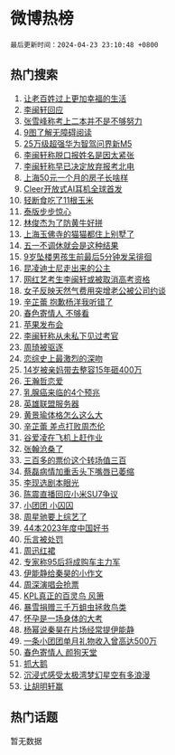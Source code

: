 # 微博热榜

`最后更新时间：2024-04-23 23:10:48 +0800`

## 热门搜索

1. [让老百姓过上更加幸福的生活](https://m.weibo.cn/search?containerid=100103type%3D1%26t%3D10%26q%3D%23%E8%AE%A9%E8%80%81%E7%99%BE%E5%A7%93%E8%BF%87%E4%B8%8A%E6%9B%B4%E5%8A%A0%E5%B9%B8%E7%A6%8F%E7%9A%84%E7%94%9F%E6%B4%BB%23&stream_entry_id=51&isnewpage=1&extparam=seat%3D1%26cate%3D10103%26dgr%3D0%26q%3D%2523%25E8%25AE%25A9%25E8%2580%2581%25E7%2599%25BE%25E5%25A7%2593%25E8%25BF%2587%25E4%25B8%258A%25E6%259B%25B4%25E5%258A%25A0%25E5%25B9%25B8%25E7%25A6%258F%25E7%259A%2584%25E7%2594%259F%25E6%25B4%25BB%2523%26filter_type%3Drealtimehot%26stream_entry_id%3D51%26c_type%3D51%26pos%3D0%26display_time%3D1713885046%26pre_seqid%3D1713885046924032759111)
1. [李闽轩回应](https://m.weibo.cn/search?containerid=100103type%3D1%26t%3D10%26q%3D%23%E6%9D%8E%E9%97%BD%E8%BD%A9%E5%9B%9E%E5%BA%94%23&stream_entry_id=31&isnewpage=1&extparam=seat%3D1%26flag%3D2%26dgr%3D0%26realpos%3D1%26filter_type%3Drealtimehot%26c_type%3D31%26stream_entry_id%3D31%26cate%3D5001%26band_rank%3D1%26q%3D%2523%25E6%259D%258E%25E9%2597%25BD%25E8%25BD%25A9%25E5%259B%259E%25E5%25BA%2594%2523%26lcate%3D5001%26pos%3D0%26display_time%3D1713885046%26pre_seqid%3D1713885046924032759111)
1. [张雪峰称考上二本并不是不够努力](https://m.weibo.cn/search?containerid=100103type%3D1%26t%3D10%26q%3D%23%E5%BC%A0%E9%9B%AA%E5%B3%B0%E7%A7%B0%E8%80%83%E4%B8%8A%E4%BA%8C%E6%9C%AC%E5%B9%B6%E4%B8%8D%E6%98%AF%E4%B8%8D%E5%A4%9F%E5%8A%AA%E5%8A%9B%23&stream_entry_id=31&isnewpage=1&extparam=seat%3D1%26flag%3D2%26dgr%3D0%26realpos%3D2%26filter_type%3Drealtimehot%26c_type%3D31%26stream_entry_id%3D31%26cate%3D5001%26band_rank%3D2%26q%3D%2523%25E5%25BC%25A0%25E9%259B%25AA%25E5%25B3%25B0%25E7%25A7%25B0%25E8%2580%2583%25E4%25B8%258A%25E4%25BA%258C%25E6%259C%25AC%25E5%25B9%25B6%25E4%25B8%258D%25E6%2598%25AF%25E4%25B8%258D%25E5%25A4%259F%25E5%258A%25AA%25E5%258A%259B%2523%26lcate%3D5001%26pos%3D1%26display_time%3D1713885046%26pre_seqid%3D1713885046924032759111)
1. [9图了解无障碍阅读](https://m.weibo.cn/search?containerid=100103type%3D1%26t%3D10%26q%3D%239%E5%9B%BE%E4%BA%86%E8%A7%A3%E6%97%A0%E9%9A%9C%E7%A2%8D%E9%98%85%E8%AF%BB%23&stream_entry_id=31&isnewpage=1&extparam=seat%3D1%26flag%3D0%26dgr%3D0%26realpos%3D3%26filter_type%3Drealtimehot%26c_type%3D31%26stream_entry_id%3D31%26cate%3D5001%26band_rank%3D3%26q%3D%25239%25E5%259B%25BE%25E4%25BA%2586%25E8%25A7%25A3%25E6%2597%25A0%25E9%259A%259C%25E7%25A2%258D%25E9%2598%2585%25E8%25AF%25BB%2523%26lcate%3D5001%26pos%3D2%26display_time%3D1713885046%26pre_seqid%3D1713885046924032759111)
1. [25万级超强华为智驾问界新M5](https://m.weibo.cn/search?containerid=100103type%3D1%26t%3D10%26q%3D%2325%E4%B8%87%E7%BA%A7%E8%B6%85%E5%BC%BA%E5%8D%8E%E4%B8%BA%E6%99%BA%E9%A9%BE%E9%97%AE%E7%95%8C%E6%96%B0M5%23&stream_entry_id=31&isnewpage=1&extparam=seat%3D1%26q%3D%252325%25E4%25B8%2587%25E7%25BA%25A7%25E8%25B6%2585%25E5%25BC%25BA%25E5%258D%258E%25E4%25B8%25BA%25E6%2599%25BA%25E9%25A9%25BE%25E9%2597%25AE%25E7%2595%258C%25E6%2596%25B0M5%2523%26dgr%3D0%26filter_type%3Drealtimehot%26c_type%3D31%26topic_ad%3D1%26is_ad_pos%3D1%26adid%3D232444%26band_rank%3D4%26lcate%3D5001%26stream_entry_id%3D31%26cate%3D5001%26pos%3D3%26display_time%3D1713885046%26pre_seqid%3D1713885046924032759111)
1. [李闽轩称脱口报姓名是因太紧张](https://m.weibo.cn/search?containerid=100103type%3D1%26t%3D10%26q%3D%23%E6%9D%8E%E9%97%BD%E8%BD%A9%E7%A7%B0%E8%84%B1%E5%8F%A3%E6%8A%A5%E5%A7%93%E5%90%8D%E6%98%AF%E5%9B%A0%E5%A4%AA%E7%B4%A7%E5%BC%A0%23&stream_entry_id=31&isnewpage=1&extparam=seat%3D1%26flag%3D1%26dgr%3D0%26realpos%3D4%26filter_type%3Drealtimehot%26c_type%3D31%26stream_entry_id%3D31%26cate%3D5001%26band_rank%3D4%26q%3D%2523%25E6%259D%258E%25E9%2597%25BD%25E8%25BD%25A9%25E7%25A7%25B0%25E8%2584%25B1%25E5%258F%25A3%25E6%258A%25A5%25E5%25A7%2593%25E5%2590%258D%25E6%2598%25AF%25E5%259B%25A0%25E5%25A4%25AA%25E7%25B4%25A7%25E5%25BC%25A0%2523%26lcate%3D5001%26pos%3D4%26display_time%3D1713885046%26pre_seqid%3D1713885046924032759111)
1. [李闽轩称早已决定放弃报考北电](https://m.weibo.cn/search?containerid=100103type%3D1%26t%3D10%26q%3D%23%E6%9D%8E%E9%97%BD%E8%BD%A9%E7%A7%B0%E6%97%A9%E5%B7%B2%E5%86%B3%E5%AE%9A%E6%94%BE%E5%BC%83%E6%8A%A5%E8%80%83%E5%8C%97%E7%94%B5%23&stream_entry_id=31&isnewpage=1&extparam=seat%3D1%26flag%3D1%26dgr%3D0%26realpos%3D5%26filter_type%3Drealtimehot%26c_type%3D31%26stream_entry_id%3D31%26cate%3D5001%26band_rank%3D5%26q%3D%2523%25E6%259D%258E%25E9%2597%25BD%25E8%25BD%25A9%25E7%25A7%25B0%25E6%2597%25A9%25E5%25B7%25B2%25E5%2586%25B3%25E5%25AE%259A%25E6%2594%25BE%25E5%25BC%2583%25E6%258A%25A5%25E8%2580%2583%25E5%258C%2597%25E7%2594%25B5%2523%26lcate%3D5001%26pos%3D5%26display_time%3D1713885046%26pre_seqid%3D1713885046924032759111)
1. [上海50元一个月的房子长啥样](https://m.weibo.cn/search?containerid=100103type%3D1%26t%3D10%26q%3D%23%E4%B8%8A%E6%B5%B750%E5%85%83%E4%B8%80%E4%B8%AA%E6%9C%88%E7%9A%84%E6%88%BF%E5%AD%90%E9%95%BF%E5%95%A5%E6%A0%B7%23&stream_entry_id=31&isnewpage=1&extparam=seat%3D1%26flag%3D1%26dgr%3D0%26realpos%3D6%26filter_type%3Drealtimehot%26c_type%3D31%26stream_entry_id%3D31%26cate%3D5001%26band_rank%3D6%26q%3D%2523%25E4%25B8%258A%25E6%25B5%25B750%25E5%2585%2583%25E4%25B8%2580%25E4%25B8%25AA%25E6%259C%2588%25E7%259A%2584%25E6%2588%25BF%25E5%25AD%2590%25E9%2595%25BF%25E5%2595%25A5%25E6%25A0%25B7%2523%26lcate%3D5001%26pos%3D6%26display_time%3D1713885046%26pre_seqid%3D1713885046924032759111)
1. [Cleer开放式AI耳机全球首发](https://m.weibo.cn/search?containerid=100103type%3D1%26t%3D10%26q%3D%23Cleer%E5%BC%80%E6%94%BE%E5%BC%8FAI%E8%80%B3%E6%9C%BA%E5%85%A8%E7%90%83%E9%A6%96%E5%8F%91%23&stream_entry_id=31&isnewpage=1&extparam=seat%3D1%26q%3D%2523Cleer%25E5%25BC%2580%25E6%2594%25BE%25E5%25BC%258FAI%25E8%2580%25B3%25E6%259C%25BA%25E5%2585%25A8%25E7%2590%2583%25E9%25A6%2596%25E5%258F%2591%2523%26dgr%3D0%26filter_type%3Drealtimehot%26c_type%3D31%26topic_ad%3D1%26is_ad_pos%3D1%26adid%3D232453%26band_rank%3D7%26lcate%3D5001%26stream_entry_id%3D31%26cate%3D5001%26pos%3D7%26display_time%3D1713885046%26pre_seqid%3D1713885046924032759111)
1. [轻断食吃了11根玉米](https://m.weibo.cn/search?containerid=100103type%3D1%26t%3D10%26q%3D%23%E8%BD%BB%E6%96%AD%E9%A3%9F%E5%90%83%E4%BA%8611%E6%A0%B9%E7%8E%89%E7%B1%B3%23&stream_entry_id=31&isnewpage=1&extparam=seat%3D1%26flag%3D16%26dgr%3D0%26realpos%3D7%26filter_type%3Drealtimehot%26c_type%3D31%26stream_entry_id%3D31%26cate%3D5001%26band_rank%3D7%26q%3D%2523%25E8%25BD%25BB%25E6%2596%25AD%25E9%25A3%259F%25E5%2590%2583%25E4%25BA%258611%25E6%25A0%25B9%25E7%258E%2589%25E7%25B1%25B3%2523%26lcate%3D5001%26pos%3D8%26display_time%3D1713885046%26pre_seqid%3D1713885046924032759111)
1. [泰版步步惊心](https://m.weibo.cn/search?containerid=100103type%3D1%26t%3D10%26q%3D%23%E6%B3%B0%E7%89%88%E6%AD%A5%E6%AD%A5%E6%83%8A%E5%BF%83%23&stream_entry_id=31&isnewpage=1&extparam=seat%3D1%26flag%3D1%26dgr%3D0%26realpos%3D8%26filter_type%3Drealtimehot%26c_type%3D31%26stream_entry_id%3D31%26cate%3D5001%26band_rank%3D8%26q%3D%2523%25E6%25B3%25B0%25E7%2589%2588%25E6%25AD%25A5%25E6%25AD%25A5%25E6%2583%258A%25E5%25BF%2583%2523%26lcate%3D5001%26pos%3D9%26display_time%3D1713885046%26pre_seqid%3D1713885046924032759111)
1. [林俊杰为了防黄牛好拼](https://m.weibo.cn/search?containerid=100103type%3D1%26t%3D10%26q%3D%23%E6%9E%97%E4%BF%8A%E6%9D%B0%E4%B8%BA%E4%BA%86%E9%98%B2%E9%BB%84%E7%89%9B%E5%A5%BD%E6%8B%BC%23&stream_entry_id=31&isnewpage=1&extparam=seat%3D1%26flag%3D1%26dgr%3D0%26realpos%3D9%26filter_type%3Drealtimehot%26c_type%3D31%26stream_entry_id%3D31%26cate%3D5001%26band_rank%3D9%26q%3D%2523%25E6%259E%2597%25E4%25BF%258A%25E6%259D%25B0%25E4%25B8%25BA%25E4%25BA%2586%25E9%2598%25B2%25E9%25BB%2584%25E7%2589%259B%25E5%25A5%25BD%25E6%258B%25BC%2523%26lcate%3D5001%26pos%3D10%26display_time%3D1713885046%26pre_seqid%3D1713885046924032759111)
1. [上海玉佛寺的猫猫都住上别墅了](https://m.weibo.cn/search?containerid=100103type%3D1%26t%3D10%26q%3D%23%E4%B8%8A%E6%B5%B7%E7%8E%89%E4%BD%9B%E5%AF%BA%E7%9A%84%E7%8C%AB%E7%8C%AB%E9%83%BD%E4%BD%8F%E4%B8%8A%E5%88%AB%E5%A2%85%E4%BA%86%23&stream_entry_id=31&isnewpage=1&extparam=seat%3D1%26flag%3D32768%26dgr%3D0%26realpos%3D10%26filter_type%3Drealtimehot%26c_type%3D31%26stream_entry_id%3D31%26cate%3D5001%26band_rank%3D10%26q%3D%2523%25E4%25B8%258A%25E6%25B5%25B7%25E7%258E%2589%25E4%25BD%259B%25E5%25AF%25BA%25E7%259A%2584%25E7%258C%25AB%25E7%258C%25AB%25E9%2583%25BD%25E4%25BD%258F%25E4%25B8%258A%25E5%2588%25AB%25E5%25A2%2585%25E4%25BA%2586%2523%26lcate%3D5001%26pos%3D11%26display_time%3D1713885046%26pre_seqid%3D1713885046924032759111)
1. [五一不调休就会是这种结果](https://m.weibo.cn/search?containerid=100103type%3D1%26t%3D10%26q%3D%23%E4%BA%94%E4%B8%80%E4%B8%8D%E8%B0%83%E4%BC%91%E5%B0%B1%E4%BC%9A%E6%98%AF%E8%BF%99%E7%A7%8D%E7%BB%93%E6%9E%9C%23&stream_entry_id=31&isnewpage=1&extparam=seat%3D1%26flag%3D2%26dgr%3D0%26realpos%3D11%26filter_type%3Drealtimehot%26c_type%3D31%26stream_entry_id%3D31%26cate%3D5001%26band_rank%3D11%26q%3D%2523%25E4%25BA%2594%25E4%25B8%2580%25E4%25B8%258D%25E8%25B0%2583%25E4%25BC%2591%25E5%25B0%25B1%25E4%25BC%259A%25E6%2598%25AF%25E8%25BF%2599%25E7%25A7%258D%25E7%25BB%2593%25E6%259E%259C%2523%26lcate%3D5001%26pos%3D12%26display_time%3D1713885046%26pre_seqid%3D1713885046924032759111)
1. [9岁坠楼男孩生前最后5分钟发呆徘徊](https://m.weibo.cn/search?containerid=100103type%3D1%26t%3D10%26q%3D%239%E5%B2%81%E5%9D%A0%E6%A5%BC%E7%94%B7%E5%AD%A9%E7%94%9F%E5%89%8D%E6%9C%80%E5%90%8E5%E5%88%86%E9%92%9F%E5%8F%91%E5%91%86%E5%BE%98%E5%BE%8A%23&stream_entry_id=31&isnewpage=1&extparam=seat%3D1%26flag%3D2%26dgr%3D0%26realpos%3D12%26filter_type%3Drealtimehot%26c_type%3D31%26stream_entry_id%3D31%26cate%3D5001%26band_rank%3D12%26q%3D%25239%25E5%25B2%2581%25E5%259D%25A0%25E6%25A5%25BC%25E7%2594%25B7%25E5%25AD%25A9%25E7%2594%259F%25E5%2589%258D%25E6%259C%2580%25E5%2590%258E5%25E5%2588%2586%25E9%2592%259F%25E5%258F%2591%25E5%2591%2586%25E5%25BE%2598%25E5%25BE%258A%2523%26lcate%3D5001%26pos%3D13%26display_time%3D1713885046%26pre_seqid%3D1713885046924032759111)
1. [昆凌迪士尼走出来的公主](https://m.weibo.cn/search?containerid=100103type%3D1%26t%3D10%26q%3D%23%E6%98%86%E5%87%8C%E8%BF%AA%E5%A3%AB%E5%B0%BC%E8%B5%B0%E5%87%BA%E6%9D%A5%E7%9A%84%E5%85%AC%E4%B8%BB%23&stream_entry_id=31&isnewpage=1&extparam=seat%3D1%26flag%3D1%26dgr%3D0%26realpos%3D13%26filter_type%3Drealtimehot%26c_type%3D31%26stream_entry_id%3D31%26cate%3D5001%26band_rank%3D13%26q%3D%2523%25E6%2598%2586%25E5%2587%258C%25E8%25BF%25AA%25E5%25A3%25AB%25E5%25B0%25BC%25E8%25B5%25B0%25E5%2587%25BA%25E6%259D%25A5%25E7%259A%2584%25E5%2585%25AC%25E4%25B8%25BB%2523%26lcate%3D5001%26pos%3D14%26display_time%3D1713885046%26pre_seqid%3D1713885046924032759111)
1. [网红艺考生李闽轩或被取消高考资格](https://m.weibo.cn/search?containerid=100103type%3D1%26t%3D10%26q%3D%23%E7%BD%91%E7%BA%A2%E8%89%BA%E8%80%83%E7%94%9F%E6%9D%8E%E9%97%BD%E8%BD%A9%E6%88%96%E8%A2%AB%E5%8F%96%E6%B6%88%E9%AB%98%E8%80%83%E8%B5%84%E6%A0%BC%23&stream_entry_id=31&isnewpage=1&extparam=seat%3D1%26flag%3D0%26dgr%3D0%26realpos%3D14%26filter_type%3Drealtimehot%26c_type%3D31%26stream_entry_id%3D31%26cate%3D5001%26band_rank%3D14%26q%3D%2523%25E7%25BD%2591%25E7%25BA%25A2%25E8%2589%25BA%25E8%2580%2583%25E7%2594%259F%25E6%259D%258E%25E9%2597%25BD%25E8%25BD%25A9%25E6%2588%2596%25E8%25A2%25AB%25E5%258F%2596%25E6%25B6%2588%25E9%25AB%2598%25E8%2580%2583%25E8%25B5%2584%25E6%25A0%25BC%2523%26lcate%3D5001%26pos%3D15%26display_time%3D1713885046%26pre_seqid%3D1713885046924032759111)
1. [女子反映天然气费用突增老公被公司约谈](https://m.weibo.cn/search?containerid=100103type%3D1%26t%3D10%26q%3D%23%E5%A5%B3%E5%AD%90%E5%8F%8D%E6%98%A0%E5%A4%A9%E7%84%B6%E6%B0%94%E8%B4%B9%E7%94%A8%E7%AA%81%E5%A2%9E%E8%80%81%E5%85%AC%E8%A2%AB%E5%85%AC%E5%8F%B8%E7%BA%A6%E8%B0%88%23&stream_entry_id=31&isnewpage=1&extparam=seat%3D1%26flag%3D1%26dgr%3D0%26realpos%3D15%26filter_type%3Drealtimehot%26c_type%3D31%26stream_entry_id%3D31%26cate%3D5001%26band_rank%3D15%26q%3D%2523%25E5%25A5%25B3%25E5%25AD%2590%25E5%258F%258D%25E6%2598%25A0%25E5%25A4%25A9%25E7%2584%25B6%25E6%25B0%2594%25E8%25B4%25B9%25E7%2594%25A8%25E7%25AA%2581%25E5%25A2%259E%25E8%2580%2581%25E5%2585%25AC%25E8%25A2%25AB%25E5%2585%25AC%25E5%258F%25B8%25E7%25BA%25A6%25E8%25B0%2588%2523%26lcate%3D5001%26pos%3D16%26display_time%3D1713885046%26pre_seqid%3D1713885046924032759111)
1. [辛芷蕾 抱歉杨洋我听错了](https://m.weibo.cn/search?containerid=100103type%3D1%26t%3D10%26q%3D%E8%BE%9B%E8%8A%B7%E8%95%BE+%E6%8A%B1%E6%AD%89%E6%9D%A8%E6%B4%8B%E6%88%91%E5%90%AC%E9%94%99%E4%BA%86&stream_entry_id=31&isnewpage=1&extparam=seat%3D1%26flag%3D0%26dgr%3D0%26realpos%3D16%26filter_type%3Drealtimehot%26c_type%3D31%26stream_entry_id%3D31%26cate%3D5001%26band_rank%3D16%26q%3D%25E8%25BE%259B%25E8%258A%25B7%25E8%2595%25BE%2520%25E6%258A%25B1%25E6%25AD%2589%25E6%259D%25A8%25E6%25B4%258B%25E6%2588%2591%25E5%2590%25AC%25E9%2594%2599%25E4%25BA%2586%26lcate%3D5001%26pos%3D17%26display_time%3D1713885046%26pre_seqid%3D1713885046924032759111)
1. [春色寄情人 不够看](https://m.weibo.cn/search?containerid=100103type%3D1%26t%3D10%26q%3D%E6%98%A5%E8%89%B2%E5%AF%84%E6%83%85%E4%BA%BA+%E4%B8%8D%E5%A4%9F%E7%9C%8B&stream_entry_id=31&isnewpage=1&extparam=seat%3D1%26flag%3D1%26dgr%3D0%26realpos%3D17%26filter_type%3Drealtimehot%26c_type%3D31%26stream_entry_id%3D31%26cate%3D5001%26band_rank%3D17%26q%3D%25E6%2598%25A5%25E8%2589%25B2%25E5%25AF%2584%25E6%2583%2585%25E4%25BA%25BA%2520%25E4%25B8%258D%25E5%25A4%259F%25E7%259C%258B%26lcate%3D5001%26pos%3D18%26display_time%3D1713885046%26pre_seqid%3D1713885046924032759111)
1. [苹果发布会](https://m.weibo.cn/search?containerid=100103type%3D1%26t%3D10%26q%3D%23%E8%8B%B9%E6%9E%9C%E5%8F%91%E5%B8%83%E4%BC%9A%23&stream_entry_id=31&isnewpage=1&extparam=seat%3D1%26flag%3D1%26dgr%3D0%26realpos%3D18%26filter_type%3Drealtimehot%26c_type%3D31%26stream_entry_id%3D31%26cate%3D5001%26band_rank%3D18%26q%3D%2523%25E8%258B%25B9%25E6%259E%259C%25E5%258F%2591%25E5%25B8%2583%25E4%25BC%259A%2523%26lcate%3D5001%26pos%3D19%26display_time%3D1713885046%26pre_seqid%3D1713885046924032759111)
1. [李闽轩称从未私下见过考官](https://m.weibo.cn/search?containerid=100103type%3D1%26t%3D10%26q%3D%23%E6%9D%8E%E9%97%BD%E8%BD%A9%E7%A7%B0%E4%BB%8E%E6%9C%AA%E7%A7%81%E4%B8%8B%E8%A7%81%E8%BF%87%E8%80%83%E5%AE%98%23&stream_entry_id=31&isnewpage=1&extparam=seat%3D1%26flag%3D1%26dgr%3D0%26realpos%3D19%26filter_type%3Drealtimehot%26c_type%3D31%26stream_entry_id%3D31%26cate%3D5001%26band_rank%3D19%26q%3D%2523%25E6%259D%258E%25E9%2597%25BD%25E8%25BD%25A9%25E7%25A7%25B0%25E4%25BB%258E%25E6%259C%25AA%25E7%25A7%2581%25E4%25B8%258B%25E8%25A7%2581%25E8%25BF%2587%25E8%2580%2583%25E5%25AE%2598%2523%26lcate%3D5001%26pos%3D20%26display_time%3D1713885046%26pre_seqid%3D1713885046924032759111)
1. [周琦被驱逐](https://m.weibo.cn/search?containerid=100103type%3D1%26t%3D10%26q%3D%23%E5%91%A8%E7%90%A6%E8%A2%AB%E9%A9%B1%E9%80%90%23&stream_entry_id=31&isnewpage=1&extparam=seat%3D1%26flag%3D0%26dgr%3D0%26realpos%3D20%26filter_type%3Drealtimehot%26c_type%3D31%26stream_entry_id%3D31%26cate%3D5001%26band_rank%3D20%26q%3D%2523%25E5%2591%25A8%25E7%2590%25A6%25E8%25A2%25AB%25E9%25A9%25B1%25E9%2580%2590%2523%26lcate%3D5001%26pos%3D21%26display_time%3D1713885046%26pre_seqid%3D1713885046924032759111)
1. [恋综史上最激烈的深吻](https://m.weibo.cn/search?containerid=100103type%3D1%26t%3D10%26q%3D%E6%81%8B%E7%BB%BC%E5%8F%B2%E4%B8%8A%E6%9C%80%E6%BF%80%E7%83%88%E7%9A%84%E6%B7%B1%E5%90%BB&stream_entry_id=31&isnewpage=1&extparam=seat%3D1%26flag%3D2%26dgr%3D0%26realpos%3D21%26filter_type%3Drealtimehot%26c_type%3D31%26stream_entry_id%3D31%26cate%3D5001%26band_rank%3D21%26q%3D%25E6%2581%258B%25E7%25BB%25BC%25E5%258F%25B2%25E4%25B8%258A%25E6%259C%2580%25E6%25BF%2580%25E7%2583%2588%25E7%259A%2584%25E6%25B7%25B1%25E5%2590%25BB%26lcate%3D5001%26pos%3D22%26display_time%3D1713885046%26pre_seqid%3D1713885046924032759111)
1. [14岁被亲妈带去整容15年砸400万](https://m.weibo.cn/search?containerid=100103type%3D1%26t%3D10%26q%3D%2314%E5%B2%81%E8%A2%AB%E4%BA%B2%E5%A6%88%E5%B8%A6%E5%8E%BB%E6%95%B4%E5%AE%B915%E5%B9%B4%E7%A0%B8400%E4%B8%87%23&stream_entry_id=31&isnewpage=1&extparam=seat%3D1%26flag%3D1%26dgr%3D0%26realpos%3D22%26filter_type%3Drealtimehot%26c_type%3D31%26stream_entry_id%3D31%26cate%3D5001%26band_rank%3D22%26q%3D%252314%25E5%25B2%2581%25E8%25A2%25AB%25E4%25BA%25B2%25E5%25A6%2588%25E5%25B8%25A6%25E5%258E%25BB%25E6%2595%25B4%25E5%25AE%25B915%25E5%25B9%25B4%25E7%25A0%25B8400%25E4%25B8%2587%2523%26lcate%3D5001%26pos%3D23%26display_time%3D1713885046%26pre_seqid%3D1713885046924032759111)
1. [王瀚哲恋爱](https://m.weibo.cn/search?containerid=100103type%3D1%26t%3D10%26q%3D%E7%8E%8B%E7%80%9A%E5%93%B2%E6%81%8B%E7%88%B1&stream_entry_id=31&isnewpage=1&extparam=seat%3D1%26flag%3D1%26dgr%3D0%26realpos%3D23%26filter_type%3Drealtimehot%26c_type%3D31%26stream_entry_id%3D31%26cate%3D5001%26band_rank%3D23%26q%3D%25E7%258E%258B%25E7%2580%259A%25E5%2593%25B2%25E6%2581%258B%25E7%2588%25B1%26lcate%3D5001%26pos%3D24%26display_time%3D1713885046%26pre_seqid%3D1713885046924032759111)
1. [乳腺癌来临的4个预兆](https://m.weibo.cn/search?containerid=100103type%3D1%26t%3D10%26q%3D%23%E4%B9%B3%E8%85%BA%E7%99%8C%E6%9D%A5%E4%B8%B4%E7%9A%844%E4%B8%AA%E9%A2%84%E5%85%86%23&stream_entry_id=31&isnewpage=1&extparam=seat%3D1%26flag%3D0%26dgr%3D0%26realpos%3D24%26filter_type%3Drealtimehot%26c_type%3D31%26stream_entry_id%3D31%26cate%3D5001%26band_rank%3D24%26q%3D%2523%25E4%25B9%25B3%25E8%2585%25BA%25E7%2599%258C%25E6%259D%25A5%25E4%25B8%25B4%25E7%259A%25844%25E4%25B8%25AA%25E9%25A2%2584%25E5%2585%2586%2523%26lcate%3D5001%26pos%3D25%26display_time%3D1713885046%26pre_seqid%3D1713885046924032759111)
1. [英雄联盟服务器](https://m.weibo.cn/search?containerid=100103type%3D1%26t%3D10%26q%3D%E8%8B%B1%E9%9B%84%E8%81%94%E7%9B%9F%E6%9C%8D%E5%8A%A1%E5%99%A8&stream_entry_id=31&isnewpage=1&extparam=seat%3D1%26flag%3D0%26dgr%3D0%26realpos%3D25%26filter_type%3Drealtimehot%26c_type%3D31%26stream_entry_id%3D31%26cate%3D5001%26band_rank%3D25%26q%3D%25E8%258B%25B1%25E9%259B%2584%25E8%2581%2594%25E7%259B%259F%25E6%259C%258D%25E5%258A%25A1%25E5%2599%25A8%26lcate%3D5001%26pos%3D26%26display_time%3D1713885046%26pre_seqid%3D1713885046924032759111)
1. [黄景瑜体格怎么这么大](https://m.weibo.cn/search?containerid=100103type%3D1%26t%3D10%26q%3D%E9%BB%84%E6%99%AF%E7%91%9C%E4%BD%93%E6%A0%BC%E6%80%8E%E4%B9%88%E8%BF%99%E4%B9%88%E5%A4%A7&stream_entry_id=31&isnewpage=1&extparam=seat%3D1%26flag%3D1%26dgr%3D0%26realpos%3D26%26filter_type%3Drealtimehot%26c_type%3D31%26stream_entry_id%3D31%26cate%3D5001%26band_rank%3D26%26q%3D%25E9%25BB%2584%25E6%2599%25AF%25E7%2591%259C%25E4%25BD%2593%25E6%25A0%25BC%25E6%2580%258E%25E4%25B9%2588%25E8%25BF%2599%25E4%25B9%2588%25E5%25A4%25A7%26lcate%3D5001%26pos%3D27%26display_time%3D1713885046%26pre_seqid%3D1713885046924032759111)
1. [辛芷蕾 差点打败周杰伦](https://m.weibo.cn/search?containerid=100103type%3D1%26t%3D10%26q%3D%E8%BE%9B%E8%8A%B7%E8%95%BE+%E5%B7%AE%E7%82%B9%E6%89%93%E8%B4%A5%E5%91%A8%E6%9D%B0%E4%BC%A6&stream_entry_id=31&isnewpage=1&extparam=seat%3D1%26flag%3D1%26dgr%3D0%26realpos%3D27%26filter_type%3Drealtimehot%26c_type%3D31%26stream_entry_id%3D31%26cate%3D5001%26band_rank%3D27%26q%3D%25E8%25BE%259B%25E8%258A%25B7%25E8%2595%25BE%2520%25E5%25B7%25AE%25E7%2582%25B9%25E6%2589%2593%25E8%25B4%25A5%25E5%2591%25A8%25E6%259D%25B0%25E4%25BC%25A6%26lcate%3D5001%26pos%3D28%26display_time%3D1713885046%26pre_seqid%3D1713885046924032759111)
1. [谷爱凌在飞机上赶作业](https://m.weibo.cn/search?containerid=100103type%3D1%26t%3D10%26q%3D%23%E8%B0%B7%E7%88%B1%E5%87%8C%E5%9C%A8%E9%A3%9E%E6%9C%BA%E4%B8%8A%E8%B5%B6%E4%BD%9C%E4%B8%9A%23&stream_entry_id=31&isnewpage=1&extparam=seat%3D1%26flag%3D1%26dgr%3D0%26realpos%3D28%26filter_type%3Drealtimehot%26c_type%3D31%26stream_entry_id%3D31%26cate%3D5001%26band_rank%3D28%26q%3D%2523%25E8%25B0%25B7%25E7%2588%25B1%25E5%2587%258C%25E5%259C%25A8%25E9%25A3%259E%25E6%259C%25BA%25E4%25B8%258A%25E8%25B5%25B6%25E4%25BD%259C%25E4%25B8%259A%2523%26lcate%3D5001%26pos%3D29%26display_time%3D1713885046%26pre_seqid%3D1713885046924032759111)
1. [张翰沧桑了](https://m.weibo.cn/search?containerid=100103type%3D1%26t%3D10%26q%3D%E5%BC%A0%E7%BF%B0%E6%B2%A7%E6%A1%91%E4%BA%86&stream_entry_id=31&isnewpage=1&extparam=seat%3D1%26flag%3D0%26dgr%3D0%26realpos%3D29%26filter_type%3Drealtimehot%26c_type%3D31%26stream_entry_id%3D31%26cate%3D5001%26band_rank%3D29%26q%3D%25E5%25BC%25A0%25E7%25BF%25B0%25E6%25B2%25A7%25E6%25A1%2591%25E4%25BA%2586%26lcate%3D5001%26pos%3D30%26display_time%3D1713885046%26pre_seqid%3D1713885046924032759111)
1. [三百多的票价这个转场值三百](https://m.weibo.cn/search?containerid=100103type%3D1%26t%3D10%26q%3D%23%E4%B8%89%E7%99%BE%E5%A4%9A%E7%9A%84%E7%A5%A8%E4%BB%B7%E8%BF%99%E4%B8%AA%E8%BD%AC%E5%9C%BA%E5%80%BC%E4%B8%89%E7%99%BE%23&stream_entry_id=31&isnewpage=1&extparam=seat%3D1%26flag%3D1%26dgr%3D0%26realpos%3D30%26filter_type%3Drealtimehot%26c_type%3D31%26stream_entry_id%3D31%26cate%3D5001%26band_rank%3D30%26q%3D%2523%25E4%25B8%2589%25E7%2599%25BE%25E5%25A4%259A%25E7%259A%2584%25E7%25A5%25A8%25E4%25BB%25B7%25E8%25BF%2599%25E4%25B8%25AA%25E8%25BD%25AC%25E5%259C%25BA%25E5%2580%25BC%25E4%25B8%2589%25E7%2599%25BE%2523%26lcate%3D5001%26pos%3D31%26display_time%3D1713885046%26pre_seqid%3D1713885046924032759111)
1. [蔡磊病情加重舌头下嘴唇已萎缩](https://m.weibo.cn/search?containerid=100103type%3D1%26t%3D10%26q%3D%23%E8%94%A1%E7%A3%8A%E7%97%85%E6%83%85%E5%8A%A0%E9%87%8D%E8%88%8C%E5%A4%B4%E4%B8%8B%E5%98%B4%E5%94%87%E5%B7%B2%E8%90%8E%E7%BC%A9%23&stream_entry_id=31&isnewpage=1&extparam=seat%3D1%26flag%3D0%26dgr%3D0%26realpos%3D31%26filter_type%3Drealtimehot%26c_type%3D31%26stream_entry_id%3D31%26cate%3D5001%26band_rank%3D31%26q%3D%2523%25E8%2594%25A1%25E7%25A3%258A%25E7%2597%2585%25E6%2583%2585%25E5%258A%25A0%25E9%2587%258D%25E8%2588%258C%25E5%25A4%25B4%25E4%25B8%258B%25E5%2598%25B4%25E5%2594%2587%25E5%25B7%25B2%25E8%2590%258E%25E7%25BC%25A9%2523%26lcate%3D5001%26pos%3D32%26display_time%3D1713885046%26pre_seqid%3D1713885046924032759111)
1. [李现选剧本眼光](https://m.weibo.cn/search?containerid=100103type%3D1%26t%3D10%26q%3D%E6%9D%8E%E7%8E%B0%E9%80%89%E5%89%A7%E6%9C%AC%E7%9C%BC%E5%85%89&stream_entry_id=31&isnewpage=1&extparam=seat%3D1%26flag%3D1%26dgr%3D0%26realpos%3D32%26filter_type%3Drealtimehot%26c_type%3D31%26stream_entry_id%3D31%26cate%3D5001%26band_rank%3D32%26q%3D%25E6%259D%258E%25E7%258E%25B0%25E9%2580%2589%25E5%2589%25A7%25E6%259C%25AC%25E7%259C%25BC%25E5%2585%2589%26lcate%3D5001%26pos%3D33%26display_time%3D1713885046%26pre_seqid%3D1713885046924032759111)
1. [陈震直播回应小米SU7争议](https://m.weibo.cn/search?containerid=100103type%3D1%26t%3D10%26q%3D%E9%99%88%E9%9C%87%E7%9B%B4%E6%92%AD%E5%9B%9E%E5%BA%94%E5%B0%8F%E7%B1%B3SU7%E4%BA%89%E8%AE%AE&stream_entry_id=31&isnewpage=1&extparam=seat%3D1%26flag%3D0%26dgr%3D0%26realpos%3D33%26filter_type%3Drealtimehot%26c_type%3D31%26stream_entry_id%3D31%26cate%3D5001%26band_rank%3D33%26q%3D%25E9%2599%2588%25E9%259C%2587%25E7%259B%25B4%25E6%2592%25AD%25E5%259B%259E%25E5%25BA%2594%25E5%25B0%258F%25E7%25B1%25B3SU7%25E4%25BA%2589%25E8%25AE%25AE%26lcate%3D5001%26pos%3D34%26display_time%3D1713885046%26pre_seqid%3D1713885046924032759111)
1. [小团团 小囚囚](https://m.weibo.cn/search?containerid=100103type%3D1%26t%3D10%26q%3D%E5%B0%8F%E5%9B%A2%E5%9B%A2+%E5%B0%8F%E5%9B%9A%E5%9B%9A&stream_entry_id=31&isnewpage=1&extparam=seat%3D1%26flag%3D0%26dgr%3D0%26realpos%3D34%26filter_type%3Drealtimehot%26c_type%3D31%26stream_entry_id%3D31%26cate%3D5001%26band_rank%3D34%26q%3D%25E5%25B0%258F%25E5%259B%25A2%25E5%259B%25A2%2520%25E5%25B0%258F%25E5%259B%259A%25E5%259B%259A%26lcate%3D5001%26pos%3D35%26display_time%3D1713885046%26pre_seqid%3D1713885046924032759111)
1. [周星驰要上综艺了](https://m.weibo.cn/search?containerid=100103type%3D1%26t%3D10%26q%3D%23%E5%91%A8%E6%98%9F%E9%A9%B0%E8%A6%81%E4%B8%8A%E7%BB%BC%E8%89%BA%E4%BA%86%23&stream_entry_id=31&isnewpage=1&extparam=seat%3D1%26flag%3D1%26dgr%3D0%26realpos%3D35%26filter_type%3Drealtimehot%26c_type%3D31%26stream_entry_id%3D31%26cate%3D5001%26band_rank%3D35%26q%3D%2523%25E5%2591%25A8%25E6%2598%259F%25E9%25A9%25B0%25E8%25A6%2581%25E4%25B8%258A%25E7%25BB%25BC%25E8%2589%25BA%25E4%25BA%2586%2523%26lcate%3D5001%26pos%3D36%26display_time%3D1713885046%26pre_seqid%3D1713885046924032759111)
1. [44本2023年度中国好书](https://m.weibo.cn/search?containerid=100103type%3D1%26t%3D10%26q%3D%2344%E6%9C%AC2023%E5%B9%B4%E5%BA%A6%E4%B8%AD%E5%9B%BD%E5%A5%BD%E4%B9%A6%23&stream_entry_id=31&isnewpage=1&extparam=seat%3D1%26flag%3D1%26dgr%3D0%26realpos%3D36%26filter_type%3Drealtimehot%26c_type%3D31%26stream_entry_id%3D31%26cate%3D5001%26band_rank%3D36%26q%3D%252344%25E6%259C%25AC2023%25E5%25B9%25B4%25E5%25BA%25A6%25E4%25B8%25AD%25E5%259B%25BD%25E5%25A5%25BD%25E4%25B9%25A6%2523%26lcate%3D5001%26pos%3D37%26display_time%3D1713885046%26pre_seqid%3D1713885046924032759111)
1. [乐言被处罚](https://m.weibo.cn/search?containerid=100103type%3D1%26t%3D10%26q%3D%23%E4%B9%90%E8%A8%80%E8%A2%AB%E5%A4%84%E7%BD%9A%23&stream_entry_id=31&isnewpage=1&extparam=seat%3D1%26flag%3D0%26dgr%3D0%26realpos%3D37%26filter_type%3Drealtimehot%26c_type%3D31%26stream_entry_id%3D31%26cate%3D5001%26band_rank%3D37%26q%3D%2523%25E4%25B9%2590%25E8%25A8%2580%25E8%25A2%25AB%25E5%25A4%2584%25E7%25BD%259A%2523%26lcate%3D5001%26pos%3D38%26display_time%3D1713885046%26pre_seqid%3D1713885046924032759111)
1. [周迅红裙](https://m.weibo.cn/search?containerid=100103type%3D1%26t%3D10%26q%3D%E5%91%A8%E8%BF%85%E7%BA%A2%E8%A3%99&stream_entry_id=31&isnewpage=1&extparam=seat%3D1%26flag%3D1%26dgr%3D0%26realpos%3D38%26filter_type%3Drealtimehot%26c_type%3D31%26stream_entry_id%3D31%26cate%3D5001%26band_rank%3D38%26q%3D%25E5%2591%25A8%25E8%25BF%2585%25E7%25BA%25A2%25E8%25A3%2599%26lcate%3D5001%26pos%3D39%26display_time%3D1713885046%26pre_seqid%3D1713885046924032759111)
1. [专家称95后将成购车主力军](https://m.weibo.cn/search?containerid=100103type%3D1%26t%3D10%26q%3D%23%E4%B8%93%E5%AE%B6%E7%A7%B095%E5%90%8E%E5%B0%86%E6%88%90%E8%B4%AD%E8%BD%A6%E4%B8%BB%E5%8A%9B%E5%86%9B%23&stream_entry_id=31&isnewpage=1&extparam=seat%3D1%26flag%3D1%26dgr%3D0%26realpos%3D39%26filter_type%3Drealtimehot%26c_type%3D31%26stream_entry_id%3D31%26cate%3D5001%26band_rank%3D39%26q%3D%2523%25E4%25B8%2593%25E5%25AE%25B6%25E7%25A7%25B095%25E5%2590%258E%25E5%25B0%2586%25E6%2588%2590%25E8%25B4%25AD%25E8%25BD%25A6%25E4%25B8%25BB%25E5%258A%259B%25E5%2586%259B%2523%26lcate%3D5001%26pos%3D40%26display_time%3D1713885046%26pre_seqid%3D1713885046924032759111)
1. [伊能静给秦昊的小作文](https://m.weibo.cn/search?containerid=100103type%3D1%26t%3D10%26q%3D%23%E4%BC%8A%E8%83%BD%E9%9D%99%E7%BB%99%E7%A7%A6%E6%98%8A%E7%9A%84%E5%B0%8F%E4%BD%9C%E6%96%87%23&stream_entry_id=31&isnewpage=1&extparam=seat%3D1%26flag%3D0%26dgr%3D0%26realpos%3D40%26filter_type%3Drealtimehot%26c_type%3D31%26stream_entry_id%3D31%26cate%3D5001%26band_rank%3D40%26q%3D%2523%25E4%25BC%258A%25E8%2583%25BD%25E9%259D%2599%25E7%25BB%2599%25E7%25A7%25A6%25E6%2598%258A%25E7%259A%2584%25E5%25B0%258F%25E4%25BD%259C%25E6%2596%2587%2523%26lcate%3D5001%26pos%3D41%26display_time%3D1713885046%26pre_seqid%3D1713885046924032759111)
1. [周深演唱会抢票](https://m.weibo.cn/search?containerid=100103type%3D1%26t%3D10%26q%3D%E5%91%A8%E6%B7%B1%E6%BC%94%E5%94%B1%E4%BC%9A%E6%8A%A2%E7%A5%A8&stream_entry_id=31&isnewpage=1&extparam=seat%3D1%26flag%3D0%26dgr%3D0%26realpos%3D41%26filter_type%3Drealtimehot%26c_type%3D31%26stream_entry_id%3D31%26cate%3D5001%26band_rank%3D41%26q%3D%25E5%2591%25A8%25E6%25B7%25B1%25E6%25BC%2594%25E5%2594%25B1%25E4%25BC%259A%25E6%258A%25A2%25E7%25A5%25A8%26lcate%3D5001%26pos%3D42%26display_time%3D1713885046%26pre_seqid%3D1713885046924032759111)
1. [KPL真正的百灵鸟 风箫](https://m.weibo.cn/search?containerid=100103type%3D1%26t%3D10%26q%3DKPL%E7%9C%9F%E6%AD%A3%E7%9A%84%E7%99%BE%E7%81%B5%E9%B8%9F+%E9%A3%8E%E7%AE%AB&stream_entry_id=31&isnewpage=1&extparam=seat%3D1%26flag%3D1%26dgr%3D0%26realpos%3D42%26filter_type%3Drealtimehot%26c_type%3D31%26stream_entry_id%3D31%26cate%3D5001%26band_rank%3D42%26q%3DKPL%25E7%259C%259F%25E6%25AD%25A3%25E7%259A%2584%25E7%2599%25BE%25E7%2581%25B5%25E9%25B8%259F%2520%25E9%25A3%258E%25E7%25AE%25AB%26lcate%3D5001%26pos%3D43%26display_time%3D1713885046%26pre_seqid%3D1713885046924032759111)
1. [暴雪捐赠三千万蛆虫拯救鸟类](https://m.weibo.cn/search?containerid=100103type%3D1%26t%3D10%26q%3D%23%E6%9A%B4%E9%9B%AA%E6%8D%90%E8%B5%A0%E4%B8%89%E5%8D%83%E4%B8%87%E8%9B%86%E8%99%AB%E6%8B%AF%E6%95%91%E9%B8%9F%E7%B1%BB%23&stream_entry_id=31&isnewpage=1&extparam=seat%3D1%26flag%3D0%26dgr%3D0%26realpos%3D43%26filter_type%3Drealtimehot%26c_type%3D31%26stream_entry_id%3D31%26cate%3D5001%26band_rank%3D43%26q%3D%2523%25E6%259A%25B4%25E9%259B%25AA%25E6%258D%2590%25E8%25B5%25A0%25E4%25B8%2589%25E5%258D%2583%25E4%25B8%2587%25E8%259B%2586%25E8%2599%25AB%25E6%258B%25AF%25E6%2595%2591%25E9%25B8%259F%25E7%25B1%25BB%2523%26lcate%3D5001%26pos%3D44%26display_time%3D1713885046%26pre_seqid%3D1713885046924032759111)
1. [怀孕是一场身体的大考](https://m.weibo.cn/search?containerid=100103type%3D1%26t%3D10%26q%3D%E6%80%80%E5%AD%95%E6%98%AF%E4%B8%80%E5%9C%BA%E8%BA%AB%E4%BD%93%E7%9A%84%E5%A4%A7%E8%80%83&stream_entry_id=31&isnewpage=1&extparam=seat%3D1%26flag%3D0%26dgr%3D0%26realpos%3D44%26filter_type%3Drealtimehot%26c_type%3D31%26stream_entry_id%3D31%26cate%3D5001%26band_rank%3D44%26q%3D%25E6%2580%2580%25E5%25AD%2595%25E6%2598%25AF%25E4%25B8%2580%25E5%259C%25BA%25E8%25BA%25AB%25E4%25BD%2593%25E7%259A%2584%25E5%25A4%25A7%25E8%2580%2583%26lcate%3D5001%26pos%3D45%26display_time%3D1713885046%26pre_seqid%3D1713885046924032759111)
1. [杨幂说秦昊在片场经常提伊能静](https://m.weibo.cn/search?containerid=100103type%3D1%26t%3D10%26q%3D%23%E6%9D%A8%E5%B9%82%E8%AF%B4%E7%A7%A6%E6%98%8A%E5%9C%A8%E7%89%87%E5%9C%BA%E7%BB%8F%E5%B8%B8%E6%8F%90%E4%BC%8A%E8%83%BD%E9%9D%99%23&stream_entry_id=31&isnewpage=1&extparam=seat%3D1%26flag%3D1%26dgr%3D0%26realpos%3D45%26filter_type%3Drealtimehot%26c_type%3D31%26stream_entry_id%3D31%26cate%3D5001%26band_rank%3D45%26q%3D%2523%25E6%259D%25A8%25E5%25B9%2582%25E8%25AF%25B4%25E7%25A7%25A6%25E6%2598%258A%25E5%259C%25A8%25E7%2589%2587%25E5%259C%25BA%25E7%25BB%258F%25E5%25B8%25B8%25E6%258F%2590%25E4%25BC%258A%25E8%2583%25BD%25E9%259D%2599%2523%26lcate%3D5001%26pos%3D46%26display_time%3D1713885046%26pre_seqid%3D1713885046924032759111)
1. [一条小团团单月礼物收入曾高达500万](https://m.weibo.cn/search?containerid=100103type%3D1%26t%3D10%26q%3D%23%E4%B8%80%E6%9D%A1%E5%B0%8F%E5%9B%A2%E5%9B%A2%E5%8D%95%E6%9C%88%E7%A4%BC%E7%89%A9%E6%94%B6%E5%85%A5%E6%9B%BE%E9%AB%98%E8%BE%BE500%E4%B8%87%23&stream_entry_id=31&isnewpage=1&extparam=seat%3D1%26flag%3D0%26dgr%3D0%26realpos%3D46%26filter_type%3Drealtimehot%26c_type%3D31%26stream_entry_id%3D31%26cate%3D5001%26band_rank%3D46%26q%3D%2523%25E4%25B8%2580%25E6%259D%25A1%25E5%25B0%258F%25E5%259B%25A2%25E5%259B%25A2%25E5%258D%2595%25E6%259C%2588%25E7%25A4%25BC%25E7%2589%25A9%25E6%2594%25B6%25E5%2585%25A5%25E6%259B%25BE%25E9%25AB%2598%25E8%25BE%25BE500%25E4%25B8%2587%2523%26lcate%3D5001%26pos%3D47%26display_time%3D1713885046%26pre_seqid%3D1713885046924032759111)
1. [春色寄情人 颜狗天堂](https://m.weibo.cn/search?containerid=100103type%3D1%26t%3D10%26q%3D%E6%98%A5%E8%89%B2%E5%AF%84%E6%83%85%E4%BA%BA+%E9%A2%9C%E7%8B%97%E5%A4%A9%E5%A0%82&stream_entry_id=31&isnewpage=1&extparam=seat%3D1%26flag%3D1%26dgr%3D0%26realpos%3D47%26filter_type%3Drealtimehot%26c_type%3D31%26stream_entry_id%3D31%26cate%3D5001%26band_rank%3D47%26q%3D%25E6%2598%25A5%25E8%2589%25B2%25E5%25AF%2584%25E6%2583%2585%25E4%25BA%25BA%2520%25E9%25A2%259C%25E7%258B%2597%25E5%25A4%25A9%25E5%25A0%2582%26lcate%3D5001%26pos%3D48%26display_time%3D1713885046%26pre_seqid%3D1713885046924032759111)
1. [抓大鹅](https://m.weibo.cn/search?containerid=100103type%3D1%26t%3D10%26q%3D%E6%8A%93%E5%A4%A7%E9%B9%85&stream_entry_id=31&isnewpage=1&extparam=seat%3D1%26flag%3D0%26dgr%3D0%26realpos%3D48%26filter_type%3Drealtimehot%26c_type%3D31%26stream_entry_id%3D31%26cate%3D5001%26band_rank%3D48%26q%3D%25E6%258A%2593%25E5%25A4%25A7%25E9%25B9%2585%26lcate%3D5001%26pos%3D49%26display_time%3D1713885046%26pre_seqid%3D1713885046924032759111)
1. [沉浸式感受太极湾梦幻星空有多浪漫](https://m.weibo.cn/search?containerid=100103type%3D1%26t%3D10%26q%3D%23%E6%B2%89%E6%B5%B8%E5%BC%8F%E6%84%9F%E5%8F%97%E5%A4%AA%E6%9E%81%E6%B9%BE%E6%A2%A6%E5%B9%BB%E6%98%9F%E7%A9%BA%E6%9C%89%E5%A4%9A%E6%B5%AA%E6%BC%AB%23&stream_entry_id=31&isnewpage=1&extparam=seat%3D1%26flag%3D1%26dgr%3D0%26realpos%3D49%26filter_type%3Drealtimehot%26c_type%3D31%26stream_entry_id%3D31%26cate%3D5001%26band_rank%3D49%26q%3D%2523%25E6%25B2%2589%25E6%25B5%25B8%25E5%25BC%258F%25E6%2584%259F%25E5%258F%2597%25E5%25A4%25AA%25E6%259E%2581%25E6%25B9%25BE%25E6%25A2%25A6%25E5%25B9%25BB%25E6%2598%259F%25E7%25A9%25BA%25E6%259C%2589%25E5%25A4%259A%25E6%25B5%25AA%25E6%25BC%25AB%2523%26lcate%3D5001%26pos%3D50%26display_time%3D1713885046%26pre_seqid%3D1713885046924032759111)
1. [让胡明轩赢](https://m.weibo.cn/search?containerid=100103type%3D1%26t%3D10%26q%3D%E8%AE%A9%E8%83%A1%E6%98%8E%E8%BD%A9%E8%B5%A2&stream_entry_id=31&isnewpage=1&extparam=seat%3D1%26flag%3D1%26dgr%3D0%26realpos%3D50%26filter_type%3Drealtimehot%26c_type%3D31%26stream_entry_id%3D31%26cate%3D5001%26band_rank%3D50%26q%3D%25E8%25AE%25A9%25E8%2583%25A1%25E6%2598%258E%25E8%25BD%25A9%25E8%25B5%25A2%26lcate%3D5001%26pos%3D51%26display_time%3D1713885046%26pre_seqid%3D1713885046924032759111)

## 热门话题

暂无数据
